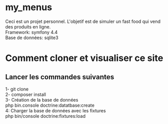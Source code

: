 # my_menus
Ceci est un projet personnel. L'objetif est de simuler un fast food qui vend des produits en ligne.  
Framework: symfony 4.4  
Base de données: sqlite3

# Comment cloner et visualiser ce site
## Lancer les commandes suivantes
1- git clone  
2- composer install  
3- Création de la base de données  
php bin.console doctrine:datatbase:create  
4: Charger la base de données avec les fixtures  
php bin/console doctrine:fixtures:load  
